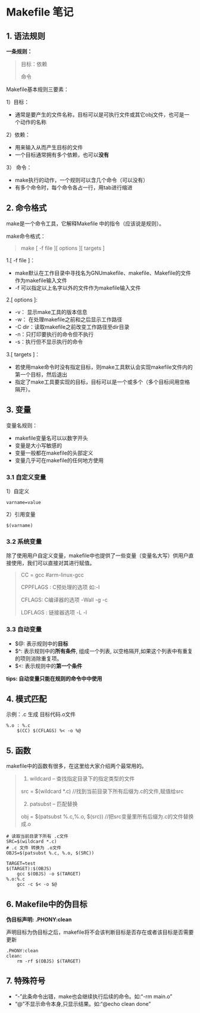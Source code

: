 # Makefile 笔记

## 1. 语法规则

**一条规则：**

> 目标：依赖
>
> <tab insert> 命令

Makefile基本规则三要素：

1）目标：

* 通常是要产生的文件名称，目标可以是可执行文件或其它obj文件，也可是一个动作的名称

2）依赖：

* 用来输入从而产生目标的文件
* 一个目标通常拥有多个依赖，也可以**没有**

3） 命令：

* make执行的动作，一个规则可以含几个命令（可以没有）
* 有多个命令时，每个命令各占一行，用tab进行缩进

## 2. 命令格式

make是一个命令工具，它解释Makefile 中的指令（应该说是规则）。

make命令格式：

> make [ -f file ][ options ][ targets ]

1.[ -f file ]：

- make默认在工作目录中寻找名为GNUmakefile、makefile、Makefile的文件作为makefile输入文件
- -f 可以指定以上名字以外的文件作为makefile输入文件

2.[ options ]:

* -v： 显示make工具的版本信息
* -w： 在处理makefile之前和之后显示工作路径
* -C dir：读取makefile之前改变工作路径至dir目录
* -n：只打印要执行的命令但不执行
* -s：执行但不显示执行的命令

3.[ targets ]：

- 若使用make命令时没有指定目标，则make工具默认会实现makefile文件内的第一个目标，然后退出
- 指定了make工具要实现的目标，目标可以是一个或多个（多个目标间用空格隔开）。

## 3. 变量

变量名规则：

* makefile变量名可以以数字开头
* 变量是大小写敏感的
* 变量一般都在makefile的头部定义
* 变量几乎可在makefile的任何地方使用

### 3.1 自定义变量

1）自定义

```
varname=value
```

2）引用变量

````var
$(varname)
````

### 3.2 系统变量

除了使用用户自定义变量，makefile中也提供了一些变量（变量名大写）供用户直接使用，我们可以直接对其进行赋值。

> CC = gcc #arm-linux-gcc
>
> CPPFLAGS : C预处理的选项 如:-I
>
> CFLAGS: C编译器的选项 -Wall -g -c
>
> LDFLAGS : 链接器选项 -L -l

### 3.3 自动变量

- $@: 表示规则中的**目标**
- $^:  表示规则中的**所有条件**, 组成一个列表, 以空格隔开,如果这个列表中有重复的项则消除重复项。
- $<:  表示规则中的**第一个条件**

**tips: 自动变量只能在规则的命令中中使用**

## 4. 模式匹配

示例：.c 生成 目标代码.o文件

```
%.o : %.c
	$(CC) $(CFLAGS) %< -o %@
```

## 5. 函数

makefile中的函数有很多，在这里给大家介绍两个最常用的。

>1. wildcard – 查找指定目录下的指定类型的文件
>
>src = $(wildcard *.c) //找到当前目录下所有后缀为.c的文件,赋值给src
>
>2. patsubst – 匹配替换
>
>obj = $(patsubst %.c,%.o, $(src)) //把src变量里所有后缀为.c的文件替换成.o

```
# 读取当前目录下所有 .c文件
SRC=$(wildcard *.c)
# .c 文件 转换为 .o文件
OBJS=$(patsubst %.c, %.o, $(SRC))

TARGET=test
$(TARGET):$(OBJS)
    gcc $(OBJS) -o $(TARGET) 
%.o:%.c
    gcc -c $< -o $@
```

## 6. Makefile中的伪目标

**伪目标声明:** **.PHONY:clean**

声明目标为伪目标之后，makefile将不会该判断目标是否存在或者该目标是否需要更新

```
.PHONY:clean
clean:
    rm -rf $(OBJS) $(TARGET)
```

## 7. 特殊符号

- “-”此条命令出错，make也会继续执行后续的命令。如:“-rm main.o”
- “@”不显示命令本身,只显示结果。如:“@echo clean done”

